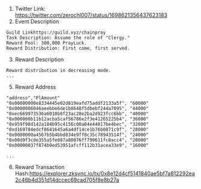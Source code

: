1. Twitter Link: https://twitter.com/zerochl007/status/1698621356437623183
2. Event Description
```
Guild Linkhttps://guild.xyz/chainpray
Task Description: Assume the role of "Clergy."
Reward Pool: 300,000 PrayLuck.
Reward Distribution: First come, first served.
```
3. Reward Description
```
Reward distribution in decreasing mode.
...
```
5. Reward Address
```
"address","PlAmount"
"0x00000000e8334445e02d819eafd75addf2133a5f", "60000"
"0x0000006046aeebbe6de1b8648f5dbebf244a7095", "44000"
"0xec669973536a6010b8f23ac28e2ba2d923fcc6bb", "40000"
"0x000000b11b12acba5caf56786e2f3e41265225b4", "36000"
"0x959f98d142a184b95c4156c00a04e44817be4bec", "32000"
"0xd169784edcf8641645a6a4df14ce1b76b0871c9f", "28000"
"0x0000000a4567b5b4bbd834e9ff0c35c78943514f", "24000"
"0x00d9f3cde355a5fe087a80076ff799611fc0acc4", "20000"
"0x00000037f874b9ed53951afcff112b31acea33e9", "16000"

...
```
6. Reward Transaction Hash:https://explorer.zksync.io/tx/0x8e12d4cf5141840ae5bf7a812292ea2c46b4d351d14dccec69cad705f8e8b27a
